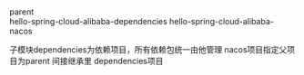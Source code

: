 ###
###
parent  
  <module>hello-spring-cloud-alibaba-dependencies</module>
  <module>hello-spring-cloud-alibaba-nacos</module>
  
子模块dependencies为依赖项目，所有依赖包统一由他管理
nacos项目指定父项目为parent  间接继承里 dependencies项目  
